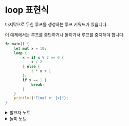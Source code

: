 # loop 표현식

마지막으로 무한 루프를 생성하는 루프 키워드가 있습니다.

이 예제에서는 루프를 중단하거나 돌아가서 루프를 중지해야 합니다:

```rust
fn main() {
    let mut x = 10;
    loop {
        x = if x % 2 == 0 {
            x / 2
        } else {
            3 * x + 1
        };
        if x == 1 {
            break;
        }
    }
    println!("Final x: {x}");
}
```

<details>

<summary>발표자 노트</summary>

* **\[1]** break 할 때 값을 줄 수 있습니다.&#x20;
* **\[2]** 루프는 사소하지 않은 값을 반환하는 유일한 루프 구조체라는 점에 유의하세요. 이는 while 및 for 루프와 달리 적어도 한 번은 입력이 보장되기 때문입니다.

</details>

<details>

<summary>놀미 노트</summary>

**\[1]** return 문처럼 값을 돌려줍니다.

```rust
let (mut a, mut b) = (1, 1);
let result = loop {
    if b > 10 {
        break b;
    }
    let c = a + b;
    a = b;
    b = c;
};
// first number in Fibonacci sequence over 10:
assert_eq!(result, 13);
```

`break b;` 에 세미콜론이 리턴문처럼 있습니다.

**\[2]** 사소하지 않은 값을 반환한다는 뜻은 함수처럼 항상 값을 반환하는 블록이 될 수 있다는 뜻으로 보입니다.

</details>

